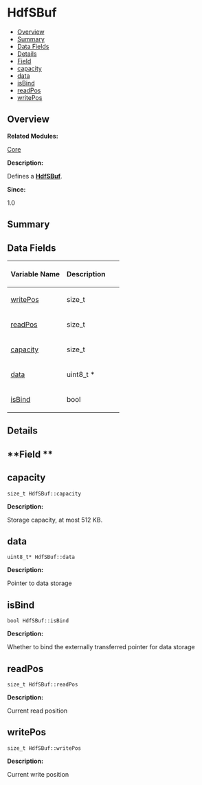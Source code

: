 # HdfSBuf<a name="ZH-CN_TOPIC_0000001055039516"></a>

-   [Overview](#section1430273793165631)
-   [Summary](#section301392379165631)
-   [Data Fields](#pub-attribs)
-   [Details](#section566322632165631)
-   [Field](#section1299622958165631)
-   [capacity](#a4b8ee04fe9c107abec005bc3828a135d)
-   [data](#a72274990ce3144c476b74734413d8564)
-   [isBind](#a3c130cb993cd738efaf14c3f45d085b2)
-   [readPos](#a34756aefb83171abc63d0b5684597542)
-   [writePos](#a0de2284b2d9921bdd47e598e0b71a440)

## **Overview**<a name="section1430273793165631"></a>

**Related Modules:**

[Core](Core.md)

**Description:**

Defines a  **[HdfSBuf](HdfSBuf.md)**. 

**Since:**

1.0

## **Summary**<a name="section301392379165631"></a>

## Data Fields<a name="pub-attribs"></a>

<a name="table825752567165631"></a>
<table><thead align="left"><tr id="row1558183920165631"><th class="cellrowborder" valign="top" width="50%" id="mcps1.1.3.1.1"><p id="p1161485090165631"><a name="p1161485090165631"></a><a name="p1161485090165631"></a>Variable Name</p>
</th>
<th class="cellrowborder" valign="top" width="50%" id="mcps1.1.3.1.2"><p id="p2090527116165631"><a name="p2090527116165631"></a><a name="p2090527116165631"></a>Description</p>
</th>
</tr>
</thead>
<tbody><tr id="row1458214117165631"><td class="cellrowborder" valign="top" width="50%" headers="mcps1.1.3.1.1 "><p id="p1152630023165631"><a name="p1152630023165631"></a><a name="p1152630023165631"></a><a href="HdfSBuf.md#a0de2284b2d9921bdd47e598e0b71a440">writePos</a></p>
</td>
<td class="cellrowborder" valign="top" width="50%" headers="mcps1.1.3.1.2 "><p id="p1883608463165631"><a name="p1883608463165631"></a><a name="p1883608463165631"></a>size_t </p>
</td>
</tr>
<tr id="row227918882165631"><td class="cellrowborder" valign="top" width="50%" headers="mcps1.1.3.1.1 "><p id="p1107661415165631"><a name="p1107661415165631"></a><a name="p1107661415165631"></a><a href="HdfSBuf.md#a34756aefb83171abc63d0b5684597542">readPos</a></p>
</td>
<td class="cellrowborder" valign="top" width="50%" headers="mcps1.1.3.1.2 "><p id="p758815297165631"><a name="p758815297165631"></a><a name="p758815297165631"></a>size_t </p>
</td>
</tr>
<tr id="row893936111165631"><td class="cellrowborder" valign="top" width="50%" headers="mcps1.1.3.1.1 "><p id="p448440858165631"><a name="p448440858165631"></a><a name="p448440858165631"></a><a href="HdfSBuf.md#a4b8ee04fe9c107abec005bc3828a135d">capacity</a></p>
</td>
<td class="cellrowborder" valign="top" width="50%" headers="mcps1.1.3.1.2 "><p id="p1376824312165631"><a name="p1376824312165631"></a><a name="p1376824312165631"></a>size_t </p>
</td>
</tr>
<tr id="row788312589165631"><td class="cellrowborder" valign="top" width="50%" headers="mcps1.1.3.1.1 "><p id="p1294220400165631"><a name="p1294220400165631"></a><a name="p1294220400165631"></a><a href="HdfSBuf.md#a72274990ce3144c476b74734413d8564">data</a></p>
</td>
<td class="cellrowborder" valign="top" width="50%" headers="mcps1.1.3.1.2 "><p id="p1140571400165631"><a name="p1140571400165631"></a><a name="p1140571400165631"></a>uint8_t * </p>
</td>
</tr>
<tr id="row889346179165631"><td class="cellrowborder" valign="top" width="50%" headers="mcps1.1.3.1.1 "><p id="p40851927165631"><a name="p40851927165631"></a><a name="p40851927165631"></a><a href="HdfSBuf.md#a3c130cb993cd738efaf14c3f45d085b2">isBind</a></p>
</td>
<td class="cellrowborder" valign="top" width="50%" headers="mcps1.1.3.1.2 "><p id="p174192554165631"><a name="p174192554165631"></a><a name="p174192554165631"></a>bool </p>
</td>
</tr>
</tbody>
</table>

## **Details**<a name="section566322632165631"></a>

## **Field **<a name="section1299622958165631"></a>

## capacity<a name="a4b8ee04fe9c107abec005bc3828a135d"></a>

```
size_t HdfSBuf::capacity
```

 **Description:**

Storage capacity, at most 512 KB. 

## data<a name="a72274990ce3144c476b74734413d8564"></a>

```
uint8_t* HdfSBuf::data
```

 **Description:**

Pointer to data storage 

## isBind<a name="a3c130cb993cd738efaf14c3f45d085b2"></a>

```
bool HdfSBuf::isBind
```

 **Description:**

Whether to bind the externally transferred pointer for data storage 

## readPos<a name="a34756aefb83171abc63d0b5684597542"></a>

```
size_t HdfSBuf::readPos
```

 **Description:**

Current read position 

## writePos<a name="a0de2284b2d9921bdd47e598e0b71a440"></a>

```
size_t HdfSBuf::writePos
```

 **Description:**

Current write position 

